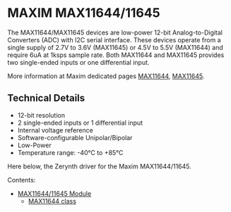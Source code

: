 # MAXIM MAX11644/11645

The MAX11644/MAX11645 devices are low-power 12-bit Analog-to-Digital Converters (ADC) with I2C serial interface.
These devices operate from a single supply of 2.7V to 3.6V (MAX11645) or 4.5V to 5.5V (MAX11644) and require 6uA at 1ksps sample rate. Both MAX11644 and MAX11645 provides two single-ended inputs or one differential input.

More information at Maxim dedicated pages [MAX11644](https://www.maximintegrated.com/en/products/analog/data-converters/analog-to-digital-converters/MAX11644.html),
[MAX11645](https://www.maximintegrated.com/en/products/analog/data-converters/analog-to-digital-converters/MAX11645.html).

## Technical Details


* 12-bit resolution
* 2 single-ended inputs or 1 differential input
* Internal voltage reference
* Software-configurable Unipolar/Bipolar
* Low-Power
* Temperature range: -40°C to +85°C

Here below, the Zerynth driver for the Maxim MAX11644/11645.


Contents:

-   [MAX11644/11645 Module](https://docs.zerynth.com/latest/official/lib.maxim.max11644/docs/official_lib.maxim.max11644_max11644.html)
    -   [MAX11644 class](https://docs.zerynth.com/latest/official/lib.maxim.max11644/docs/official_lib.maxim.max11644_max11644.html#max11644-class)
<!--stackedit_data:
eyJoaXN0b3J5IjpbMTI1MzIwNzE0MF19
-->
